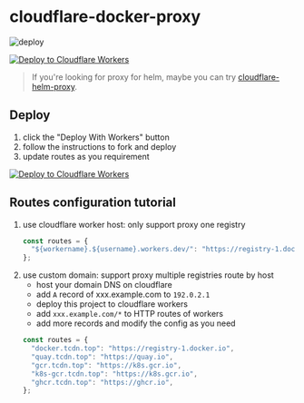 # cloudflare-docker-proxy

![deploy](https://github.com/hainc/cloudflare-docker-proxy/actions/workflows/deploy.yaml/badge.svg)

[![Deploy to Cloudflare Workers](https://deploy.workers.cloudflare.com/button)](https://deploy.workers.cloudflare.com/?url=https://github.com/hainc/cloudflare-docker-proxy)

> If you're looking for proxy for helm, maybe you can try [cloudflare-helm-proxy](https://github.com/hainc/cloudflare-helm-proxy).

## Deploy

1. click the "Deploy With Workers" button
2. follow the instructions to fork and deploy
3. update routes as you requirement

[![Deploy to Cloudflare Workers](https://deploy.workers.cloudflare.com/button)](https://deploy.workers.cloudflare.com/?url=https://github.com/hainc/cloudflare-docker-proxy)

## Routes configuration tutorial

1. use cloudflare worker host: only support proxy one registry
   ```javascript
   const routes = {
     "${workername}.${username}.workers.dev/": "https://registry-1.docker.io",
   };
   ```
2. use custom domain: support proxy multiple registries route by host
   - host your domain DNS on cloudflare
   - add `A` record of xxx.example.com to `192.0.2.1`
   - deploy this project to cloudflare workers
   - add `xxx.example.com/*` to HTTP routes of workers
   - add more records and modify the config as you need
   ```javascript
   const routes = {
     "docker.tcdn.top": "https://registry-1.docker.io",
     "quay.tcdn.top": "https://quay.io",
     "gcr.tcdn.top": "https://k8s.gcr.io",
     "k8s-gcr.tcdn.top": "https://k8s.gcr.io",
     "ghcr.tcdn.top": "https://ghcr.io",
   };
   ```

